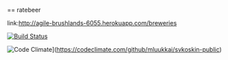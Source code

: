 == ratebeer

link:http://agile-brushlands-6055.herokuapp.com/breweries

[![Build Status](https://travis-ci.org/svkoskin/ratebeer-public.png)](https://travis-ci.org/svkoskin/ratebeer-public)

![Code Climate](https://codeclimate.com/github/svkoskin/ratebeer-public.png)](https://codeclimate.com/github/mluukkai/svkoskin-public)